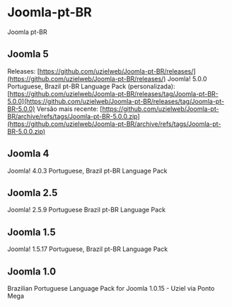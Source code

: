 
# Joomla-pt-BR
Joomla pt-BR 
## Joomla 5


Releases: [https://github.com/uzielweb/Joomla-pt-BR/releases/](https://github.com/uzielweb/Joomla-pt-BR/releases/)
Joomla! 5.0.0 Portuguese, Brazil pt-BR Language Pack (personalizada):[https://github.com/uzielweb/Joomla-pt-BR/releases/tag/Joomla-pt-BR-5.0.0](https://github.com/uzielweb/Joomla-pt-BR/releases/tag/Joomla-pt-BR-5.0.0)
Versão mais recente: [https://github.com/uzielweb/Joomla-pt-BR/archive/refs/tags/Joomla-pt-BR-5.0.0.zip](https://github.com/uzielweb/Joomla-pt-BR/archive/refs/tags/Joomla-pt-BR-5.0.0.zip)

## Joomla 4
Joomla! 4.0.3 Portuguese, Brazil pt-BR Language Pack
## Joomla 2.5
Joomla! 2.5.9 Portuguese Brazil pt-BR Language Pack
## Joomla 1.5
Joomla! 1.5.17 Portuguese, Brazil pt-BR Language Pack 
## Joomla 1.0
Brazilian Portuguese Language Pack for Joomla 1.0.15 - Uziel via Ponto Mega
